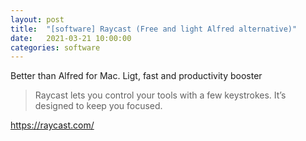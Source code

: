 ```yaml
---
layout: post
title:  "[software] Raycast (Free and light Alfred alternative)" 
date:   2021-03-21 10:00:00
categories: software
---
```


Better than Alfred for Mac. Ligt, fast and productivity booster

> Raycast lets you control your tools with a few keystrokes. It’s designed to keep you focused.

https://raycast.com/
